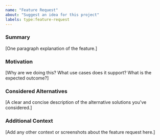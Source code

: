 ```yaml
---
name: "Feature Request"
about: "Suggest an idea for this project"
labels: type:feature-request
---
```


<!--
Please make sure to:
- Comply with our code of conduct: https://github.com/cryptomator/ios/blob/develop/.github/CODE_OF_CONDUCT.md
- Search for existing similar issues first: https://github.com/cryptomator/ios/issues?q=
-->

### Summary

[One paragraph explanation of the feature.]

### Motivation

[Why are we doing this? What use cases does it support? What is the expected outcome?]

### Considered Alternatives

[A clear and concise description of the alternative solutions you've considered.]

### Additional Context

[Add any other context or screenshots about the feature request here.]
